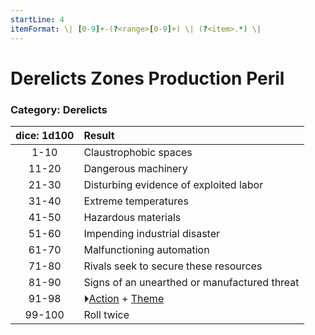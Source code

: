 ```yaml
---
startLine: 4
itemFormat: \| [0-9]+-(?<range>[0-9]+) \| (?<item>.*) \|
---
```

# Derelicts Zones Production Peril
### Category: Derelicts

| dice: 1d100 | Result |
|:----:|:-------|
| 1-10 | Claustrophobic spaces |
| 11-20 | Dangerous machinery |
| 21-30 | Disturbing evidence of exploited labor |
| 31-40 | Extreme temperatures |
| 41-50 | Hazardous materials |
| 51-60 | Impending industrial disaster |
| 61-70 | Malfunctioning automation |
| 71-80 | Rivals seek to secure these resources |
| 81-90 | Signs of an unearthed or manufactured threat |
| 91-98 | ⏵[Action](Core_Action.md) + [Theme](Core_Theme.md) |
| 99-100 | Roll twice |